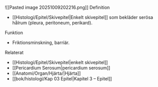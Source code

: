 ![[Pasted image 20251009202216.png]]
Definition
- [[Histologi/Epitel/Skivepitel|Enkelt skivepitel]] som bekläder serösa hålrum (pleura, peritoneum, perikard).

Funktion
- Friktionsminskning, barriär.

Relaterat
- [[Histologi/Epitel/Skivepitel|enkelt skivepitel]]
- [[Pericardium Serosum|pericardium serosum]]
- [[Anatomi/Organ/Hjärta/|Hjärta]]
- [[bok/histologi/Kap 03 Epitel|Kapitel 3 – Epitel]]
